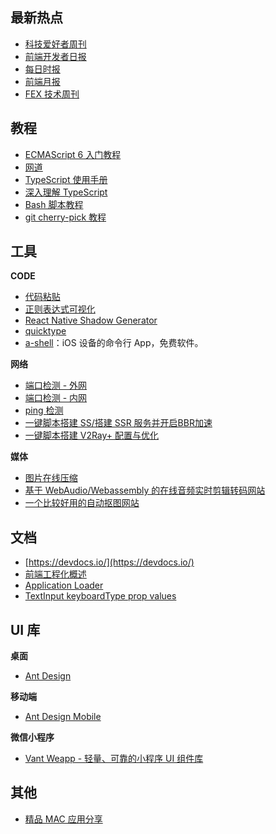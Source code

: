 ##  最新热点

- [科技爱好者周刊](http://www.ruanyifeng.com/blog/weekly/)
- [前端开发者日报](http://caibaojian.com/c/news)
- [每日时报](https://wubaiqing.github.io/zaobao/)
- [前端月报](http://blog.poetries.top/monthly/)
- [FEX 技术周刊](http://fex.baidu.com/articles/)

## 教程

- [ECMAScript 6 入门教程](http://es6.ruanyifeng.com/)
- [网道](http://wangdoc.com/)
- [TypeScript 使用手册](https://github.com/zhongsp/TypeScript)
- [深入理解 TypeScript](https://jkchao.github.io/typescript-book-chinese/)
- [Bash 脚本教程](http://www.ruanyifeng.com/blog/2020/04/bash-tutorial.html)
- [git cherry-pick 教程](http://www.ruanyifeng.com/blog/2020/04/git-cherry-pick.html)

## 工具

**CODE**

- [代码粘贴](https://paste.ubuntu.com/)
- [正则表达式可视化](https://regexper.com/)
- [React Native Shadow Generator](https://ethercreative.github.io/react-native-shadow-generator/)
- [quicktype](https://app.quicktype.io)
- [a-shell](https://holzschu.github.io/a-Shell_iOS/)：iOS 设备的命令行 App，免费软件。

**网络**

- [端口检测 - 外网](https://www.yougetsignal.com/tools/open-ports/)
- [端口检测 - 内网](http://coolaf.com/tool/port)
- [ping 检测](http://ping.chinaz.com/)
- [一键脚本搭建 SS/搭建 SSR 服务并开启BBR加速](https://www.flyzy2005.com/fan-qiang/shadowsocks/install-shadowsocks-in-one-command/)
- [一键脚本搭建 V2Ray+ 配置与优化](https://www.flyzy2005.com/v2ray/how-to-build-v2ray/)

**媒体**

- [图片在线压缩](https://tinypng.com/)
- [基于 WebAudio/Webassembly 的在线音频实时剪辑转码网站](http://www.xaudiopro.com)
- [一个比较好用的自动抠图网站](https://bgeraser.com/index.html)

## 文档

- [https://devdocs.io/](https://devdocs.io/)
- [前端工程化概述](https://www.kancloud.cn/csnikey/fepro-guide/334544)
- [Application Loader](https://help.apple.com/itc/apploader/)
- [TextInput keyboardType prop values](https://lefkowitz.me/visual-guide-to-react-native-textinput-keyboardtype-options/)

## UI 库

**桌面**

- [Ant Design](https://ant.design/)

**移动端**

- [Ant Design Mobile](https://mobile.ant.design/)

**微信小程序**

- [Vant Weapp - 轻量、可靠的小程序 UI 组件库](https://youzan.github.io/vant-weapp/)

## 其他

- [精品 MAC 应用分享](https://xclient.info)

